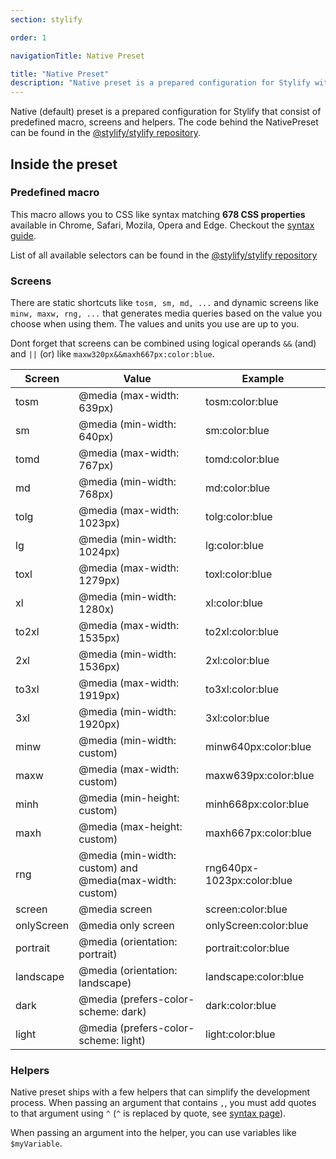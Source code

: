 ```yaml
---
section: stylify

order: 1

navigationTitle: Native Preset

title: "Native Preset"
description: "Native preset is a prepared configuration for Stylify with 678 selector types you can use."
---
```


Native (default) preset is a prepared configuration for Stylify that consist of predefined macro, screens and helpers.
The code behind the NativePreset can be found in the <a href="https://github.com/stylify/packages/blob/master/packages/stylify/src/Compiler/defaultPreset.ts" target="_blank" rel="noopener">@stylify/stylify repository</a>.

## Inside the preset

### Predefined macro
This macro allows you to CSS like syntax matching **678 CSS properties** available in Chrome, Safari, Mozila, Opera and Edge.
Checkout the [syntax guide](/docs/stylify/compiler#syntax).

List of all available selectors can be found in the <a href="https://github.com/stylify/packages/tree/master/packages/stylify/tools/default-preset-generator/lists" target="_blank" rel="noopener">@stylify/stylify repository</a>

### Screens
There are static shortcuts like `tosm, sm, md, ...` and dynamic screens like `minw, maxw, rng, ...` that generates media queries based on the value you choose when using them. The values and units you use are up to you.

Dont forget that screens can be combined using logical operands `&&` (and) and `||` (or) like `maxw320px&&maxh667px:color:blue`.

<div class="max-width:100% overflow:auto">

<!-- stylify-ignore -->

| Screen     | Value                                                        | Example                    |
|------------|--------------------------------------------------------------|----------------------------|
| tosm       | @media (max-width: 639px)                                    | tosm:color:blue            |
| sm         | @media (min-width: 640px)                                    | sm:color:blue              |
| tomd       | @media (max-width: 767px)                                    | tomd:color:blue            |
| md         | @media (min-width: 768px)                                    | md:color:blue              |
| tolg       | @media (max-width: 1023px)                                   | tolg:color:blue            |
| lg         | @media (min-width: 1024px)                                   | lg:color:blue              |
| toxl       | @media (max-width: 1279px)                                   | toxl:color:blue            |
| xl         | @media (min-width: 1280x)                                    | xl:color:blue              |
| to2xl      | @media (max-width: 1535px)                                   | to2xl:color:blue           |
| 2xl        | @media (min-width: 1536px)                                   | 2xl:color:blue             |
| to3xl      | @media (max-width: 1919px)                                   | to3xl:color:blue           |
| 3xl        | @media (min-width: 1920px)                                   | 3xl:color:blue             |
| minw       | @media (min-width: custom)                                   | minw640px:color:blue       |
| maxw       | @media (max-width: custom)                                   | maxw639px:color:blue       |
| minh       | @media (min-height: custom)                                  | minh668px:color:blue       |
| maxh       | @media (max-height: custom)                                  | maxh667px:color:blue       |
| rng        | @media (min-width: custom) and @media(max-width: custom)     | rng640px-1023px:color:blue |
| screen     | @media screen                                                | screen:color:blue          |
| onlyScreen | @media only screen                                           | onlyScreen:color:blue      |
| portrait   | @media (orientation: portrait)                               | portrait:color:blue        |
| landscape  | @media (orientation: landscape)                              | landscape:color:blue       |
| dark       | @media (prefers-color-scheme: dark)                          | dark:color:blue            |
| light      | @media (prefers-color-scheme: light)                         | light:color:blue           |

<!-- /stylify-ignore -->
</div>


<docs-section>
<template #description>

<h3 class="margin-top:0">Sorting</h3>

Screens are automaticaly sorted. The sorting function can be changed (see [configuration](/docs/stylify/compiler#compilation-result)).

<note><template>
**asc** - from smallest to largest, mobile first approach<br>
**desc** - from largest to smallest, desktop first approach
</template></note>

</template>
<template #code>

- without media query
- min-width => asc
- min-height => asc
- max-width => desc
- max-height => desc
- min-device-width => asc
- min-device-height => asc
- max-device-width => desc
- max-device-height => desc
- light mode => according to above
- dark mode => according to above
- print => according to above
- others

</template>
</docs-section>

### Helpers
Native preset ships with a few helpers that can simplify the development process.
When passing an argument that contains `,`, you must add quotes to that argument using `^` (`^` is replaced by quote, see [syntax page](/docs/stylify/compiler#quotes)).

When passing an argument into the helper, you can use variables like `$myVariable`.

<docs-section>
<template #description>

<h4 class="margin-top:0">Lighten color</h4>

This helper expects a color in a hex or rgb format and and makes the color lighter. The color is returned in a hex format.

</template>
<template #code>

```txt
color:lighten($myColor,10)
color:lighten(#222,10)
color:lighten(^rgb(0,0,0)^,10)
```

</template>
</docs-section>

<docs-section>
<template #description>

<h4 class="margin-top:0">Darken color</h4>

This helper expects a color in a hex or rgb format and and makes the color darker. The color is returned in a hex format.

</template>
<template #code>

```txt
color:darken(#eee,10)
color:darken(^rgb(255,255,255)^,10)
```

</template>
</docs-section>

<docs-section>
<template #description>

<h4 class="margin-top:0">Color to RGB</h4>

This helper expects a color in a hex or rgb format. It returns in the rgb format. If alpha canal is passed as second argument, it returns the rgba format.

</template>
<template #code>

```txt
color:colorToRgb(#000) => is converted into rgba(0, 0, 0);
color:colorToRgb(#000,0.1) => is converted into rgba(0, 0, 0, 0.1)
color:colorToRgb(^rgb(0,0,0)^,0.1) => is converted into rgba(0, 0, 0, 0.1)
```

</template>
</docs-section>
